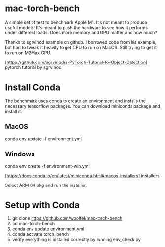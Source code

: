 # mac-torch-bench

A simple set of test to benchmark Apple M1. It's not meant to produce useful models! It's meant to push the hardware to see how it performs under different loads. Does more memory and GPU matter and how much?

Thanks to sgrvinod example on github. I borrowed code from his example, but had to tweak it heavily to get CPU to run on MacOS. Still trying to get it to run on M2Max GPU.

[https://github.com/sgrvinod/a-PyTorch-Tutorial-to-Object-Detection] pytorch tutorial by sgrvinod

# Install Conda

The benchmark uses conda to create an environment and installs the necessary tensorflow packages. You can download miniconda package and install it.

## MacOS

conda env update -f environment.yml

## Windows

conda env create -f environment-win.yml

[https://docs.conda.io/en/latest/miniconda.html#macos-installers] installers

Select ARM 64 pkg and run the installer.

# Setup with Conda

1. git clone https://github.com/woolfel/mac-torch-bench
2. cd mac-torch-bench
3. conda env update environment.yml
4. conda activate torch_bench
5. verify everything is installed correctly by running env_check.py